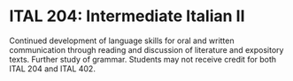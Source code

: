 # ITAL 204: Intermediate Italian II

Continued development of language skills for oral and written communication through reading and discussion of literature and expository texts. Further study of grammar. Students may not receive credit for both ITAL 204 and ITAL 402.
